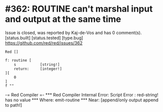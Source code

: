 
#362: ROUTINE can't marshal input and output at the same time
================================================================================
Issue is closed, was reported by Kaj-de-Vos and has 0 comment(s).
[status.built] [status.tested] [type.bug]
<https://github.com/red/red/issues/362>

```
Red []

f: routine [
    s           [string!]
    return:     [integer!]
][
    0
]
f ""
```

-= Red Compiler =- 
**\* Red Compiler Internal Error: Script Error : red-string! has no value 
**\* Where: emit-routine 
**\* Near:  [append/only output append to path!]



